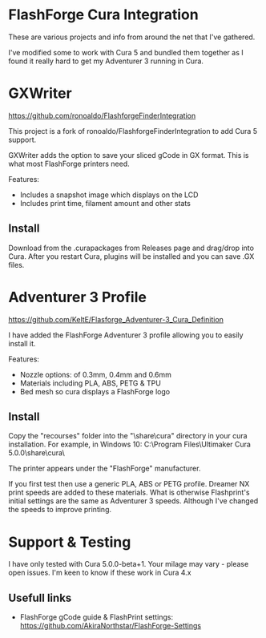 # FlashForge Cura Integration
These are various projects and info from around the net that I've gathered.

I've modified some to work with Cura 5 and bundled them together as I found it really hard to get my Adventurer 3 running in Cura.


# GXWriter
https://github.com/ronoaldo/FlashforgeFinderIntegration

This project is a fork of ronoaldo/FlashforgeFinderIntegration to add Cura 5 support.  

GXWriter adds the option to save your sliced gCode in GX format.  This is what most FlashForge printers need.

Features:
 - Includes a snapshot image which displays on the LCD
 - Includes print time, filament amount and other stats


## Install

Download from the .curapackages from Releases page and drag/drop into Cura.
After you restart Cura, plugins will be installed and you can save .GX files.


# Adventurer 3 Profile
https://github.com/KeltE/Flasforge_Adventurer-3_Cura_Definition

I have added the FlashForge Adventurer 3 profile allowing you to easily install it.

Features:
 - Nozzle options: of 0.3mm, 0.4mm and 0.6mm
 - Materials including PLA, ABS, PETG & TPU
 - Bed mesh so cura displays a FlashForge logo

## Install

Copy the "recourses" folder into the "\share\cura" directory in your cura installation.  For example, in Windows 10: C:\Program Files\Ultimaker Cura 5.0.0\share\cura\

The printer appears under the "FlashForge" manufacturer.

If you first test then use a generic PLA, ABS or PETG profile. Dreamer NX print speeds are added to these materials. What is otherwise Flashprint's initial settings are the same as Adventurer 3 speeds. Although I've changed the speeds to improve printing.

# Support & Testing
I have only tested with Cura 5.0.0-beta+1.  Your milage may vary - please open issues.  I'm keen to know if these work in Cura 4.x




## Usefull links

* FlashForge gCode guide & FlashPrint settings: https://github.com/AkiraNorthstar/FlashForge-Settings
